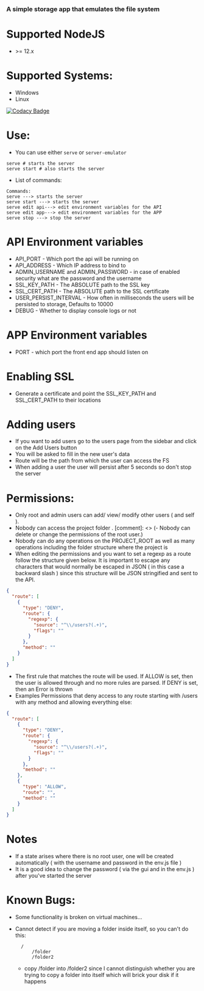 ### A simple storage app that emulates the file system

# Supported NodeJS
- \>= 12.x 

# Supported Systems:
- Windows
- Linux

[![Codacy Badge](https://api.codacy.com/project/badge/Grade/0b4f4870655d46e59396a530b651d5b9)](https://app.codacy.com/manual/Michaelpalacce/Server?utm_source=github.com&utm_medium=referral&utm_content=Michaelpalacce/Server&utm_campaign=Badge_Grade_Dashboard)

# Use:
- You can use either `serve` or `server-emulator`
~~~
serve # starts the server
serve start # also starts the server
~~~

- List of commands:
~~~
Commands:
serve ---> starts the server
serve start ---> starts the server
serve edit api---> edit environment variables for the API
serve edit app---> edit environment variables for the APP
serve stop ---> stop the server
~~~

# API Environment variables
- API_PORT - Which port the api will be running on
- API_ADDRESS - Which IP address to bind to
- ADMIN_USERNAME and ADMIN_PASSWORD - in case of enabled security what are the password and the username
- SSL_KEY_PATH - The ABSOLUTE path to the SSL key
- SSL_CERT_PATH - The ABSOLUTE path to the SSL certificate
- USER_PERSIST_INTERVAL - How often in milliseconds the users will be persisted to storage, Defaults to 10000
- DEBUG - Whether to display console logs or not

# APP Environment variables
- PORT - which port the front end app should listen on

# Enabling SSL
- Generate a certificate and point the SSL_KEY_PATH and SSL_CERT_PATH to their locations

# Adding users
- If you want to add users go to the users page from the sidebar and click on the Add Users button
- You will be asked to fill in the new user's data
- Route will be the path from which the user can access the FS
- When adding a user the user will persist after 5 seconds so don't stop the server

# Permissions:
- Only root and admin users can add/ view/ modify other users ( and self ). 
- Nobody can access the project folder .
[comment]: <> (- Nobody can delete or change the permissions of the root user.)
- Nobody can do any operations on the PROJECT_ROOT as well as many operations including the folder structure where the project is
- When editing the permissions and you want to set a regexp as a route follow the structure given below. It is important
  to escape any characters that would normally be escaped in JSON ( in this case a backward slash ) since this structure will be 
  JSON stringified and sent to the API.
~~~json
{
  "route": [
    {
      "type": "DENY",
      "route": {
        "regexp": {
          "source": "^\\/users?(.+)",
          "flags": ""
        }
      },
      "method": ""
    }
  ]
}
~~~
- The first rule that matches the route will be used. If ALLOW is set, then the user is allowed through and no more rules are parsed. 
  If DENY is set, then an Error is thrown
- Examples Permissions that deny access to any route starting with /users with any method and allowing everything else:
~~~json
{
  "route": [
    {
      "type": "DENY",
      "route": {
        "regexp": {
          "source": "^\\/users?(.+)",
          "flags": ""
        }
      },
      "method": ""
    },
    {
      "type": "ALLOW",
      "route": "",
      "method": ""
    }
  ]
}
~~~

# Notes
- If a state arises where there is no root user, one will be created automatically ( with the username and password in the env.js file )
- It is a good idea to change the password ( via the gui and in the env.js ) after you've started the server

# Known Bugs:
- Some functionality is broken on virtual machines...
- Cannot detect if you are moving a folder inside itself, so you can't do this: 
       
        /
            /folder
            /folder2
            
    - copy /folder into /folder2 since I cannot distinguish whether you are trying to copy a folder into itself which will brick your disk if it happens
